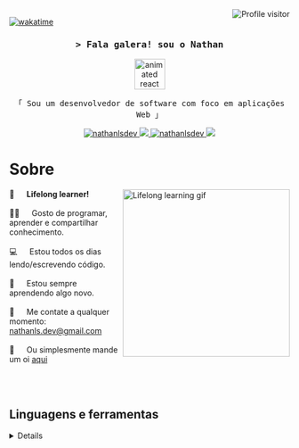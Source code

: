 <!-- stats  -->
<a href="https://komarev.com/ghpvc/?username=nathanlsdev">
  <img align="right" src="https://komarev.com/ghpvc/?username=nathanlsdev&label=Hello+Visitor!&color=a277ff&style=flat-square" alt="Profile visitor" />
</a>

[![wakatime](https://wakatime.com/badge/user/018d031b-f3ef-4225-bb06-8571ffb09cac.svg?style=flat-square&color=a277ff)](https://wakatime.com/@018d031b-f3ef-4225-bb06-8571ffb09cac)

<!-- Intro  -->
<h3 align="center">
        <samp>&gt; Fala galera! sou o 
                <b><a>Nathan</a></b>
        </samp>
</h3>

<div align="center"><img src="https://techstack-generator.vercel.app/react-icon.svg" alt="animated react logo" title="react-logo" width="55" height="55" /></div>

<p align="center"> 
  <samp>
    「 Sou um desenvolvedor de software com foco em aplicações Web  」
    <br>
  </samp>
</p>

<p align="center">
 <a href="https://linkedin.com/in/nathanlsdev" target="_blank">
  <img src="https://img.shields.io/badge/LinkedIn-0077B5?style=for-the-badge&logo=linkedin&logoColor=white" alt="nathanlsdev"/>
 </a>
 <a href="https://twitter.com/nathanlsdev" target="_blank">
  <img src="https://img.shields.io/badge/Twitter-1DA1F2?style=for-the-badge&logo=X&logoColor=white" />
 </a>
 <a href="https://instagram.com/nathanlsdev" target="_blank">
  <img src="https://img.shields.io/badge/Instagram-fe4164?style=for-the-badge&logo=instagram&logoColor=white" alt="nathanlsdev" />
 </a> 
  <a href="https://steamcommunity.com/id/nathanlsdev" target="_blank"><img src="https://img.shields.io/badge/Steam-000000?style=for-the-badge&logo=steam&logoColor=white">
  </a>
</p>

<!-- About Section -->

# Sobre

<p>
 <img align="right" width="300" src="https://i.ibb.co/tD0F0tq/ezgif-7-4bfc2caa14.gif" alt="Lifelong learning gif" />

💜 &emsp; <strong>Lifelong learner!</strong><br/><br/>
🤟🏾 &emsp; Gosto de programar, aprender e compartilhar conhecimento.<br/><br/>
💻 &emsp; Estou todos os dias lendo/escrevendo código.<br/><br/>
🌟 &emsp; Estou sempre aprendendo algo novo.<br/><br/>
📧 &emsp; Me contate a qualquer momento: nathanls.dev@gmail.com<br/><br/>
💬 &emsp; Ou simplesmente mande um oi [aqui](https://discord.com/users/818686819796779059)

</p>

<br>
<br>

<!-- Technologies -->

## Linguagens e ferramentas

<details>
<div>
  
  ![Javascript](https://img.shields.io/badge/Javascript-F0DB4F?style=for-the-badge&labelColor=black&logo=javascript&logoColor=F0DB4F)
  ![React](https://img.shields.io/badge/-React-61DBFB?style=for-the-badge&labelColor=black&logo=react&logoColor=61DBFB)
  ![Vue.js](https://img.shields.io/badge/vuejs-%2335495e.svg?style=for-the-badge&logo=vuedotjs&logoColor=%234FC08D) 
  ![Nodejs](https://img.shields.io/badge/Nodejs-3C873A?style=for-the-badge&labelColor=black&logo=node.js&logoColor=3C873A) 
  ![Next.js](https://img.shields.io/badge/next.js-000000?style=for-the-badge&logo=nextdotjs&logoColor=white)
  ![Express.js](https://img.shields.io/badge/Express.js-000000?style=for-the-badge&logo=express&logoColor=white) 
 <!--![Typescript](https://img.shields.io/badge/Typescript-007acc?style=for-the-badge&labelColor=black&logo=typescript&logoColor=007acc)-->
 
  ![CSS3](https://img.shields.io/badge/CSS3-1572B6?style=for-the-badge&logo=css3&logoColor=white) 
  ![SASS Badge](https://img.shields.io/badge/Sass-CC6699?style=for-the-badge&logo=sass&logoColor=white) 
  ![style: styled-components](https://img.shields.io/badge/style-%F0%9F%92%85%20styled--components-orange.svg?style=for-the-badge&colorB=daa357&colorA=db748e) 
  ![Tailwind](https://img.shields.io/badge/Tailwind_CSS-092749?style=for-the-badge&logo=tailwindcss&logoColor=06B6D4&labelColor=000000) 
  ![Figma](https://img.shields.io/badge/figma-%23F24E1E.svg?style=for-the-badge&logo=figma&logoColor=white)

  ![Jest](https://img.shields.io/badge/-jest-%23C21325?style=for-the-badge&logo=jest&logoColor=white) 
  ![Git](https://img.shields.io/badge/Git-F05032?style=for-the-badge&logo=git&logoColor=white) 
  ![VSCode](https://img.shields.io/badge/VS_Code-007ACC?logo=visual-studio-code&logoColor=white&style=for-the-badge)
  ![Windows](https://img.shields.io/badge/Windows-017AD7?logo=windows&logoColor=white&style=for-the-badge) 
  ![Linux](https://img.shields.io/badge/Linux-000000?logo=linux&logoColor=white&style=for-the-badge)

  ![MySQL](https://img.shields.io/badge/MySQL-20232A?logo=mysql&logoColor=white&style=for-the-badge) 
  ![MongoDB](https://img.shields.io/badge/MongoDB-4EA94B?style=for-the-badge&logo=mongodb&logoColor=white)
  ![Firebase](https://img.shields.io/badge/firebase-a08021?style=for-the-badge&logo=firebase&logoColor=ffcd34) 

  ![Csharp](https://img.shields.io/badge/C%23-239120?logo=c-sharp&logoColor=white&style=for-the-badge) 
  ![.NET](https://img.shields.io/badge/.NET-5C2D91?logo=.net&logoColor=white&style=for-the-badge) 
  ![Visual Studio](https://img.shields.io/badge/Visual_Studio-007ACC?style=for-the-badge&logo=visual%20studio&logoColor=white)
</div>
<br/>

<!-- Statistics -->

## Estatísticas Github:

<details>
  
<table  align="center">
  <tr  align="center">
    <td><img src="http://github-profile-summary-cards.vercel.app/api/cards/stats?username=nathanlsdev&theme=aura&show_icons=true&rank_icon=percentile&include_all_commits=true" ></td>
    <td><img src="http://github-profile-summary-cards.vercel.app/api/cards/most-commit-language?username=nathanlsdev&theme=aura"></td>
    <td><img src="https://github-readme-stats.vercel.app/api/top-langs/?username=nathanlsdev&layout=compact&langs_count=7&theme=aura&show_icons=true&show_icons=true&hide_border=true&border_radius=10" width="350"></td>
  </tr>
</table>

<table  align="center">
  <tr align="center">    
    <td colspan="2"><img src="https://github-readme-streak-stats.herokuapp.com/?user=nathanlsdev&theme=aura&hide_border=true&border_radius=7&date_format=j%20M%5B%20Y%5D&card_width=450"></td>
    <td colspan="2"><a href="https://discord.com/users/818686819796779059" target="_blank"><img src="https://lanyard-profile-readme.vercel.app/api/818686819796779059?theme=aura&animated=true&borderRadius=6px&idleMessage=Probably+doing+something+else..." width="400">        </td>
  </tr>
</table>
<table  align="center">
  <tr align="center">
    <td colspan="3"><img src="http://github-profile-summary-cards.vercel.app/api/cards/profile-details?username=nathanlsdev&theme=aura"></td>
  </tr>
</table> 
